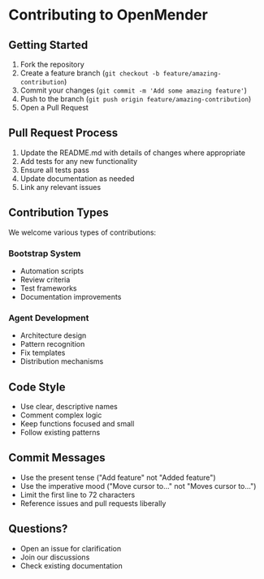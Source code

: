 # Contributing to OpenMender

## Getting Started
1. Fork the repository
2. Create a feature branch (`git checkout -b feature/amazing-contribution`)
3. Commit your changes (`git commit -m 'Add some amazing feature'`)
4. Push to the branch (`git push origin feature/amazing-contribution`)
5. Open a Pull Request

## Pull Request Process
1. Update the README.md with details of changes where appropriate
2. Add tests for any new functionality
3. Ensure all tests pass
4. Update documentation as needed
5. Link any relevant issues

## Contribution Types
We welcome various types of contributions:

### Bootstrap System
- Automation scripts
- Review criteria
- Test frameworks
- Documentation improvements

### Agent Development
- Architecture design
- Pattern recognition
- Fix templates
- Distribution mechanisms

## Code Style
- Use clear, descriptive names
- Comment complex logic
- Keep functions focused and small
- Follow existing patterns

## Commit Messages
- Use the present tense ("Add feature" not "Added feature")
- Use the imperative mood ("Move cursor to..." not "Moves cursor to...")
- Limit the first line to 72 characters
- Reference issues and pull requests liberally

## Questions?
- Open an issue for clarification
- Join our discussions
- Check existing documentation
